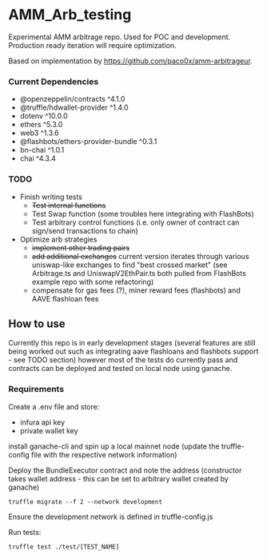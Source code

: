 # AMM_Arb_testing
Experimental AMM arbitrage repo. Used for POC and development. Production ready iteration will require optimization.

Based on implementation by https://github.com/paco0x/amm-arbitrageur.


### Current Dependencies
- @openzeppelin/contracts ^4.1.0
- @truffle/hdwallet-provider ^1.4.0
- dotenv ^10.0.0
- ethers ^5.3.0
- web3 ^1.3.6
- @flashbots/ethers-provider-bundle ^0.3.1
- bn-chai ^1.0.1
- chai ^4.3.4

### TODO
- Finish writing tests
	- ~~Test internal functions~~
	- Test Swap function (some troubles here integrating with FlashBots)
	- Test arbitrary control functions (i.e. only owner of contract can sign/send transactions to chain)
- Optimize arb strategies
	- ~~implement other trading pairs~~
	- ~~add additional exchanges~~  current version iterates through various uniswap-like exchanges to find "best crossed market" (see Arbitrage.ts and UniswapV2EthPair.ts both pulled from FlashBots example repo with some refactoring)
	- compensate for gas fees (?), miner reward fees (flashbots) and AAVE flashloan fees


## How to use

Currently this repo is in early development stages (several features are still being worked out such as integrating aave flashloans and flashbots support - see TODO section) however most of the tests do currently pass and contracts can be deployed and tested on local node using ganache.

### Requirements

Create a .env file and store:
- infura api key
- private wallet key

install ganache-cli and spin up a local mainnet node (update the truffle-config file with the respective network information)

Deploy the BundleExecutor contract and note the address (constructor takes wallet address - this can be set to arbitrary wallet created by ganache)
```
truffle migrate --f 2 --network development
```
Ensure the development network is defined in truffle-config.js

Run tests:
```
truffle test ./test/[TEST_NAME]
```



